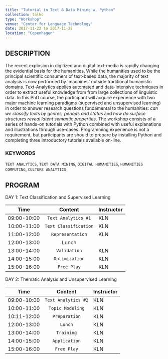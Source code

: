 ```yaml
---
title: "Tutorial in Text & Data Mining w. Python"
collection: talks
type: "Workshop"
venue: "Center for Language Technology"
date: 2017-11-22 to 2017-11-22
location: "Copenhagen"
---
```


## DESCRIPTION ##
The recent explosion in digitized and digital text-media is rapidly changing
the evidential basis for the humanities. While the humanities used to be the principal
scientific consumers of text-based data, the majority of text analysis is now performed
by 'machines' outside traditional humanistic domains.
Text-Analytics applies automated and data-intensive techniques in order to extract
useful knowledge from from large collections of linguistic data. In this PhD course, the
participant will acquire experience with two major machine learning paradigms (supervised and unsupervised learning)
in order to answer research questions fundamental to the humanities: *can we classify texts by genres, periods and status*
and *how do surface structures reveal latent semantic properties*.
The workshop consists of a series of hands-on tutorials with Python combined with useful explanations and illustrations through use-cases. Programming experience is not a requirement, but participants are should to prepare by installing Python and completing three introductory tutorials available on-line.

### KEYWORDS ###
`TEXT ANALYTICS`, `TEXT DATA MINING`, `DIGITAL HUMANITIES`, `HUMANITIES COMPUTING`, `CULTURE ANALYTICS`

## PROGRAM ##
DAY 1: Text Classification and Supervised Learning

| Time          | Content               | Instructor  |
| ------------- |:---------------------:| ----------- |
|  09:00-10:00  | `Text Analytics #1`   | KLN         |
|  10:00-11:00  | `Text Classification` | KLN         |
|  11:00-12:00  | `Representation`      | KLN         |
|  12:00-13:00  | Lunch                 |             |
|  13:00-14:00  | `Validation`          | KLN         |
|  14:00-15:00  | `Optimization`        | KLN         |
|  15:00-16:00  | `Free Play`           | KLN         |


DAY 2: Thematic Analysis and Unsupervised Learning

| Time          | Content               | Instructor  |
| ------------- |:---------------------:| ----------- |
|  09:00-10:00  | `Text Analytics #2`   | KLN         |
|  10:00-11:00  | `Topic Modeling`      | KLN         |
|  10:11-12:00  | `Preparation`         | KLN         |
|  12:00-13:00  | `Lunch`               | KLN         |
|  13:00-14:00  | `Training`            | KLN         |
|  14:00-15:00  | `Application`         | KLN         |
|  15:00-16:00  | `Free Play`           | KLN         |
